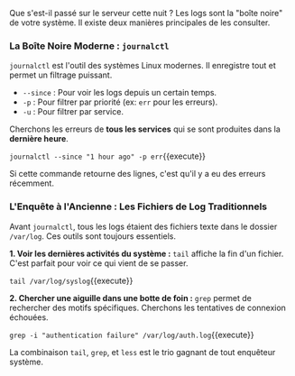 Que s'est-il passé sur le serveur cette nuit ? Les logs sont la "boîte noire" de votre système. Il existe deux manières principales de les consulter.

### La Boîte Noire Moderne : `journalctl`

`journalctl` est l'outil des systèmes Linux modernes. Il enregistre tout et permet un filtrage puissant.
-   `--since` : Pour voir les logs depuis un certain temps.
-   `-p` : Pour filtrer par priorité (ex: `err` pour les erreurs).
-   `-u` : Pour filtrer par service.

Cherchons les erreurs de **tous les services** qui se sont produites dans la **dernière heure**.

`journalctl --since "1 hour ago" -p err`{{execute}}

Si cette commande retourne des lignes, c'est qu'il y a eu des erreurs récemment.

### L'Enquête à l'Ancienne : Les Fichiers de Log Traditionnels

Avant `journalctl`, tous les logs étaient des fichiers texte dans le dossier `/var/log`. Ces outils sont toujours essentiels.

**1. Voir les dernières activités du système :** `tail` affiche la fin d'un fichier. C'est parfait pour voir ce qui vient de se passer.

`tail /var/log/syslog`{{execute}}

**2. Chercher une aiguille dans une botte de foin :** `grep` permet de rechercher des motifs spécifiques. Cherchons les tentatives de connexion échouées.

`grep -i "authentication failure" /var/log/auth.log`{{execute}}

La combinaison `tail`, `grep`, et `less` est le trio gagnant de tout enquêteur système.